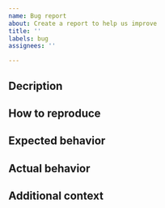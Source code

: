 ```yaml
---
name: Bug report
about: Create a report to help us improve
title: ''
labels: bug
assignees: ''

---
```


<!--
Replace all the comments below with answers.
Attach screenshots or videos showing the bug, if possible.

In your CemuTASTools directory - the directory containing CemuTASTools.exe - there should be a log file named log.txt.
For us to properly diagnose this bug, you must upload this file.
It is typically located at C:\Program Files\CemuTASTools\log.txt, unless a custom installation directory was set during the installation of CemuTASTools.

Before submitting the bug report, ask yourself these questions:
- Were you incapable of reproducing the bug at least three times?
- Does it only happen on any device other than a 64-bit Windows 10 PC?
- Does it only happen on incompatible Cemu, Cemu hook, and/or CemuTASTools versions?
- Does it only happen with certain Cemu hook code patches enabled?
- Does it only happen with certain Cemu graphic packs enabled?
- Does it only happen with an Intel GPU?
- Does it only happen in titles rated Runs or lower, rated Unknown, or not present in the Cemu Compatibility List (http://compat.cemu.info)?
- Does it only happen with a modified Cemu, Cemu hook, or CemuTASTools client?
If the answer to any of these questions is "yes," the bug report is invalid and should not be submitted.

Please delete this comment before submitting the bug report.
-->

## Decription
<!-- Give a general description of what goes wrong. -->

## How to reproduce
<!--
Describe how to reproduce the bug.
Use a Markdown ordered list, like so:
1. foo
2. bar
3. baz
-->

## Expected behavior
<!-- What did you expect to happen? -->

## Actual behavior
<!-- What actually happened? -->

## Additional context
<!-- Add anything else here. -->

